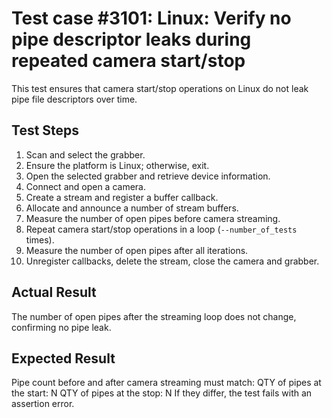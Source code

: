 # Test case #3101: Linux: Verify no pipe descriptor leaks during repeated camera start/stop

This test ensures that camera start/stop operations on Linux do not leak pipe file descriptors over time.

## Test Steps
1. Scan and select the grabber.
2. Ensure the platform is Linux; otherwise, exit.
3. Open the selected grabber and retrieve device information.
4. Connect and open a camera.
5. Create a stream and register a buffer callback.
6. Allocate and announce a number of stream buffers.
7. Measure the number of open pipes before camera streaming.
8. Repeat camera start/stop operations in a loop (`--number_of_tests` times).
9. Measure the number of open pipes after all iterations.
10. Unregister callbacks, delete the stream, close the camera and grabber.

## Actual Result
The number of open pipes after the streaming loop does not change, confirming no pipe leak.

## Expected Result
Pipe count before and after camera streaming must match:
QTY of pipes at the start: N
QTY of pipes at the stop: N
If they differ, the test fails with an assertion error.
